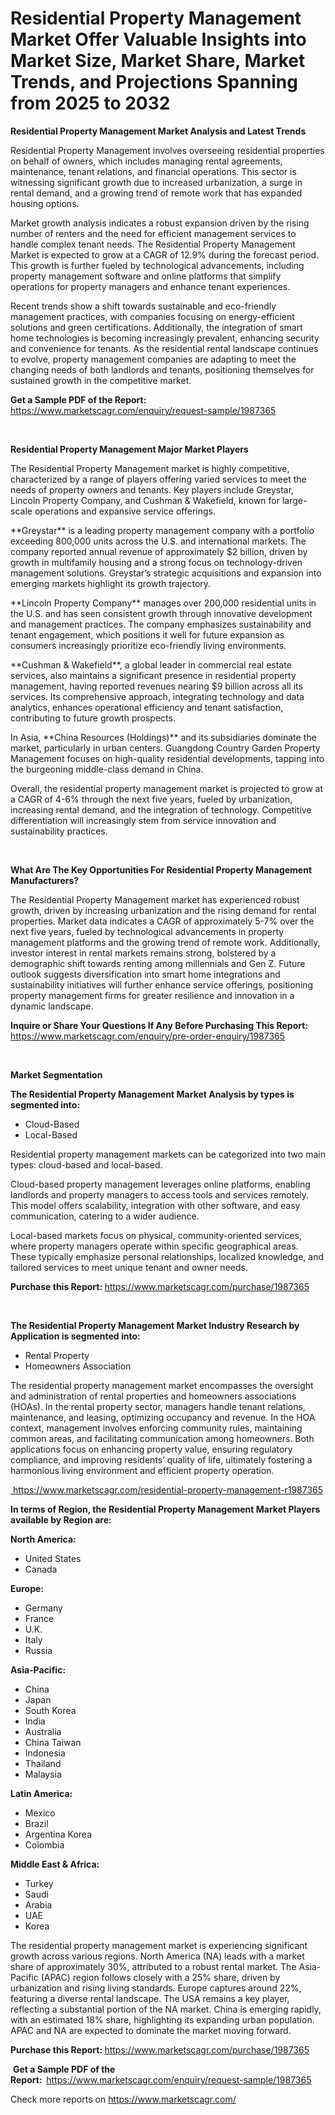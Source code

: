 <p><h1>Residential Property Management Market Offer Valuable Insights into Market Size, Market Share, Market Trends, and Projections Spanning from 2025 to 2032</h1></p><p><strong>Residential Property Management Market Analysis and Latest Trends</strong></p>
<p><p>Residential Property Management involves overseeing residential properties on behalf of owners, which includes managing rental agreements, maintenance, tenant relations, and financial operations. This sector is witnessing significant growth due to increased urbanization, a surge in rental demand, and a growing trend of remote work that has expanded housing options. </p><p>Market growth analysis indicates a robust expansion driven by the rising number of renters and the need for efficient management services to handle complex tenant needs. The Residential Property Management Market is expected to grow at a CAGR of 12.9% during the forecast period. This growth is further fueled by technological advancements, including property management software and online platforms that simplify operations for property managers and enhance tenant experiences.</p><p>Recent trends show a shift towards sustainable and eco-friendly management practices, with companies focusing on energy-efficient solutions and green certifications. Additionally, the integration of smart home technologies is becoming increasingly prevalent, enhancing security and convenience for tenants. As the residential rental landscape continues to evolve, property management companies are adapting to meet the changing needs of both landlords and tenants, positioning themselves for sustained growth in the competitive market.</p></p>
<p><strong>Get a Sample PDF of the Report:&nbsp;</strong> <a href="https://www.marketscagr.com/enquiry/request-sample/1987365?utm_campaign=2462&utm_medium=2&utm_source=Github&utm_content=ia&utm_term=10032025&utm_id=residential-property-management">https://www.marketscagr.com/enquiry/request-sample/1987365</a></p>
<p>&nbsp;</p>
<p><strong>Residential Property Management Major Market Players</strong></p>
<p><p>The Residential Property Management market is highly competitive, characterized by a range of players offering varied services to meet the needs of property owners and tenants. Key players include Greystar, Lincoln Property Company, and Cushman & Wakefield, known for large-scale operations and expansive service offerings.</p><p>**Greystar** is a leading property management company with a portfolio exceeding 800,000 units across the U.S. and international markets. The company reported annual revenue of approximately $2 billion, driven by growth in multifamily housing and a strong focus on technology-driven management solutions. Greystar’s strategic acquisitions and expansion into emerging markets highlight its growth trajectory.</p><p>**Lincoln Property Company** manages over 200,000 residential units in the U.S. and has seen consistent growth through innovative development and management practices. The company emphasizes sustainability and tenant engagement, which positions it well for future expansion as consumers increasingly prioritize eco-friendly living environments.</p><p>**Cushman & Wakefield**, a global leader in commercial real estate services, also maintains a significant presence in residential property management, having reported revenues nearing $9 billion across all its services. Its comprehensive approach, integrating technology and data analytics, enhances operational efficiency and tenant satisfaction, contributing to future growth prospects.</p><p>In Asia, **China Resources (Holdings)** and its subsidiaries dominate the market, particularly in urban centers. Guangdong Country Garden Property Management focuses on high-quality residential developments, tapping into the burgeoning middle-class demand in China.</p><p>Overall, the residential property management market is projected to grow at a CAGR of 4-6% through the next five years, fueled by urbanization, increasing rental demand, and the integration of technology. Competitive differentiation will increasingly stem from service innovation and sustainability practices.</p></p>
<p>&nbsp;</p>
<p><strong>What Are The Key Opportunities For Residential Property Management Manufacturers?</strong></p>
<p><p>The Residential Property Management market has experienced robust growth, driven by increasing urbanization and the rising demand for rental properties. Market data indicates a CAGR of approximately 5-7% over the next five years, fueled by technological advancements in property management platforms and the growing trend of remote work. Additionally, investor interest in rental markets remains strong, bolstered by a demographic shift towards renting among millennials and Gen Z. Future outlook suggests diversification into smart home integrations and sustainability initiatives will further enhance service offerings, positioning property management firms for greater resilience and innovation in a dynamic landscape.</p></p>
<p><strong>Inquire or Share Your Questions If Any Before Purchasing This Report:</strong> <a href="https://www.marketscagr.com/enquiry/pre-order-enquiry/1987365?utm_campaign=2462&utm_medium=2&utm_source=Github&utm_content=ia&utm_term=10032025&utm_id=residential-property-management">https://www.marketscagr.com/enquiry/pre-order-enquiry/1987365</a></p>
<p>&nbsp;</p>
<p><strong>Market Segmentation</strong></p>
<p><strong>The Residential Property Management Market Analysis by types is segmented into:</strong></p>
<p><ul><li>Cloud-Based</li><li>Local-Based</li></ul></p>
<p><p>Residential property management markets can be categorized into two main types: cloud-based and local-based. </p><p>Cloud-based property management leverages online platforms, enabling landlords and property managers to access tools and services remotely. This model offers scalability, integration with other software, and easy communication, catering to a wider audience.</p><p>Local-based markets focus on physical, community-oriented services, where property managers operate within specific geographical areas. These typically emphasize personal relationships, localized knowledge, and tailored services to meet unique tenant and owner needs.</p></p>
<p><strong>Purchase this Report:&nbsp;</strong><a href="https://www.marketscagr.com/purchase/1987365?utm_campaign=2462&utm_medium=2&utm_source=Github&utm_content=ia&utm_term=10032025&utm_id=residential-property-management">https://www.marketscagr.com/purchase/1987365</a></p>
<p>&nbsp;</p>
<p><strong>The Residential Property Management Market Industry Research by Application is segmented into:</strong></p>
<p><ul><li>Rental Property</li><li>Homeowners Association</li></ul></p>
<p><p>The residential property management market encompasses the oversight and administration of rental properties and homeowners associations (HOAs). In the rental property sector, managers handle tenant relations, maintenance, and leasing, optimizing occupancy and revenue. In the HOA context, management involves enforcing community rules, maintaining common areas, and facilitating communication among homeowners. Both applications focus on enhancing property value, ensuring regulatory compliance, and improving residents’ quality of life, ultimately fostering a harmonious living environment and efficient property operation.</p></p>
<p><a href="https://www.marketscagr.com/residential-property-management-r1987365?utm_campaign=2462&utm_medium=2&utm_source=Github&utm_content=ia&utm_term=10032025&utm_id=residential-property-management">&nbsp;https://www.marketscagr.com/residential-property-management-r1987365</a></p>
<p><strong>In terms of Region, the Residential Property Management Market Players available by Region are:</strong></p>
<p>
    <p> <strong> North America: </strong>
        <ul>
            <li>United States</li>
            <li>Canada</li>
        </ul>
        </p> 
    <p> <strong> Europe: </strong>
        <ul>
            <li>Germany</li>
            <li>France</li>
            <li>U.K.</li>
            <li>Italy</li>
            <li>Russia</li>
        </ul>
        </p> 
    <p> <strong> Asia-Pacific: </strong>
        <ul>
            <li>China</li>
            <li>Japan</li>
            <li>South Korea</li>
            <li>India</li>
            <li>Australia</li>
            <li>China Taiwan</li>
            <li>Indonesia</li>
            <li>Thailand</li>
            <li>Malaysia</li>
        </ul>
        </p> 
    <p> <strong> Latin America: </strong>
        <ul>
            <li>Mexico</li>
            <li>Brazil</li>
            <li>Argentina Korea</li>
            <li>Colombia</li>
        </ul>
        </p> 
    <p> <strong> Middle East & Africa: </strong>
        <ul>
            <li>Turkey</li>
            <li>Saudi</li>
            <li>Arabia</li>
            <li>UAE</li>
            <li>Korea</li>
        </ul>
    </p>
    </p>
<p><p>The residential property management market is experiencing significant growth across various regions. North America (NA) leads with a market share of approximately 30%, attributed to a robust rental market. The Asia-Pacific (APAC) region follows closely with a 25% share, driven by urbanization and rising living standards. Europe captures around 22%, featuring a diverse rental landscape. The USA remains a key player, reflecting a substantial portion of the NA market. China is emerging rapidly, with an estimated 18% share, highlighting its expanding urban population. APAC and NA are expected to dominate the market moving forward.</p></p>
<p><strong>Purchase this Report: </strong><a href="https://www.marketscagr.com/purchase/1987365?utm_campaign=2462&utm_medium=2&utm_source=Github&utm_content=ia&utm_term=10032025&utm_id=residential-property-management">https://www.marketscagr.com/purchase/1987365</a></p>
<p>&nbsp;<strong>Get a Sample PDF of the Report:&nbsp;&nbsp;</strong><a href="https://www.marketscagr.com/enquiry/request-sample/1987365?utm_campaign=2462&utm_medium=2&utm_source=Github&utm_content=ia&utm_term=10032025&utm_id=residential-property-management">https://www.marketscagr.com/enquiry/request-sample/1987365</a></p>
<p><strong></strong></p>
<p>Check more reports on <a href="https://www.marketscagr.com/?utm_campaign=2462&utm_medium=2&utm_source=Github&utm_content=ia&utm_term=10032025&utm_id=residential-property-management">https://www.marketscagr.com/</a></p>